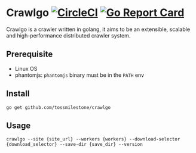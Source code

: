 # Crawlgo [![CircleCI](https://circleci.com/gh/tossmilestone/crawlgo.svg?style=shield)](https://circleci.com/gh/tossmilestone/crawlgo) [![Go Report Card](https://goreportcard.com/badge/github.com/tossmilestone/crawlgo)](https://goreportcard.com/report/github.com/tossmilestone/crawlgo)

Crawlgo is a crawler written in golang, it aims to be an extensible, scalable and high-performance distributed crawler system.


## Prerequisite

* Linux OS
* phantomjs: `phantomjs` binary must be in the `PATH` env

## Install

```
go get github.com/tossmilestone/crawlgo
```

## Usage

```
crawlgo --site {site_url} --workers {workers} --download-selector {download_selector} --save-dir {save_dir} --version
```


